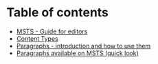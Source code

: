 # Table of contents

* [MSTS - Guide for editors](README.md)
* [Content Types](content-types.md)
* [Paragraphs - introduction and how to use them](paragraphs-introduction-and-how-to-use-them.md)
* [Paragraphs available on MSTS \(quick look\)](paragraphs-available-on-msts-quick-look.md)


